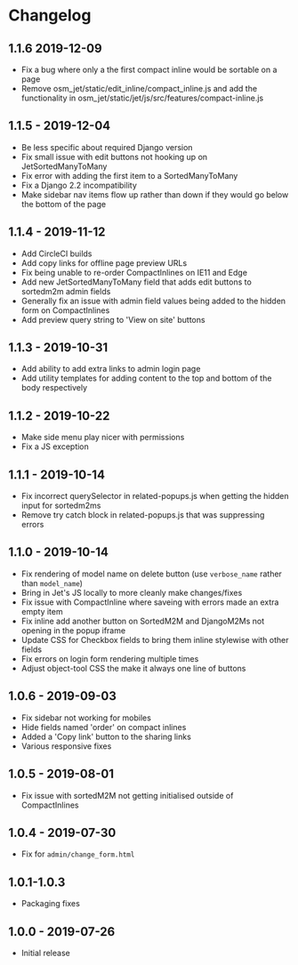 # Changelog

## 1.1.6 2019-12-09
* Fix a bug where only a the first compact inline would be sortable on a page
* Remove osm_jet/static/edit_inline/compact_inline.js and add the functionality in osm_jet/static/jet/js/src/features/compact-inline.js

## 1.1.5 - 2019-12-04
* Be less specific about required Django version
* Fix small issue with edit buttons not hooking up on JetSortedManyToMany
* Fix error with adding the first item to a SortedManyToMany
* Fix a Django 2.2 incompatibility
* Make sidebar nav items flow up rather than down if they would go below the bottom of the page

## 1.1.4 - 2019-11-12
* Add CircleCI builds
* Add copy links for offline page preview URLs
* Fix being unable to re-order CompactInlines on IE11 and Edge
* Add new JetSortedManyToMany field that adds edit buttons to sortedm2m admin fields
* Generally fix an issue with admin field values being added to the hidden form on CompactInlines
* Add preview query string to 'View on site' buttons

## 1.1.3 - 2019-10-31
* Add ability to add extra links to admin login page
* Add utility templates for adding content to the top and bottom of the body respectively

## 1.1.2 - 2019-10-22
* Make side menu play nicer with permissions
* Fix a JS exception

## 1.1.1 - 2019-10-14
* Fix incorrect querySelector in related-popups.js when getting the hidden input for sortedm2ms
* Remove try catch block in related-popups.js that was suppressing errors

## 1.1.0 - 2019-10-14
* Fix rendering of model name on delete button (use `verbose_name` rather than `model_name`)
* Bring in Jet's JS locally to more cleanly make changes/fixes
* Fix issue with CompactInline where saveing with errors made an extra empty item
* Fix inline add another button on SortedM2M and DjangoM2Ms not opening in the popup iframe
* Update CSS for Checkbox fields to bring them inline stylewise with other fields
* Fix errors on login form rendering multiple times
* Adjust object-tool CSS the make it always one line of buttons

## 1.0.6 - 2019-09-03
* Fix sidebar not working for mobiles
* Hide fields named 'order' on compact inlines
* Added a 'Copy link' button to the sharing links
* Various responsive fixes

## 1.0.5 - 2019-08-01
* Fix issue with sortedM2M not getting initialised outside of CompactInlines

## 1.0.4 - 2019-07-30
* Fix for `admin/change_form.html`

## 1.0.1-1.0.3
* Packaging fixes

## 1.0.0 - 2019-07-26
* Initial release
